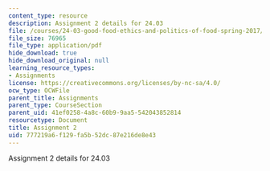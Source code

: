 ```yaml
---
content_type: resource
description: Assignment 2 details for 24.03
file: /courses/24-03-good-food-ethics-and-politics-of-food-spring-2017/777219a6f129fa5b52dc87e216de8e43_MIT24_03_assignment2.pdf
file_size: 76965
file_type: application/pdf
hide_download: true
hide_download_original: null
learning_resource_types:
- Assignments
license: https://creativecommons.org/licenses/by-nc-sa/4.0/
ocw_type: OCWFile
parent_title: Assignments
parent_type: CourseSection
parent_uid: 41ef0258-4a8c-60b9-9aa5-542043852814
resourcetype: Document
title: Assignment 2
uid: 777219a6-f129-fa5b-52dc-87e216de8e43
---
```

Assignment 2 details for 24.03